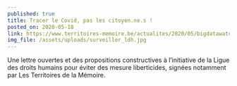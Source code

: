 ```yaml
---
published: true
title: Tracer le Covid, pas les citoyen.ne.s !
posted_on: 2020-05-18
link: https://www.territoires-memoire.be/actualites/2020/05/bigdatawatch-le-totalitarisme-numerique-est-pour-demain/
img_file: /assets/uploads/surveiller_ldh.jpg
---
```

Une lettre ouvertes et des propositions constructives à l’initiative de la Ligue des droits humains pour éviter des mesure liberticides, signées notamment par Les Territoires de la Mémoire.